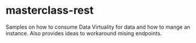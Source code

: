 # masterclass-rest
Samples on how to consume Data Virtuality for data and how to mange an instance. Also provides ideas to workaround mising endpoints.
